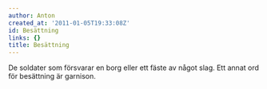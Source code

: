 ```yaml
---
author: Anton
created_at: '2011-01-05T19:33:08Z'
id: Besättning
links: {}
title: Besättning
---
```


De soldater som försvarar en borg eller ett fäste av något slag. Ett annat ord för besättning är
garnison.
